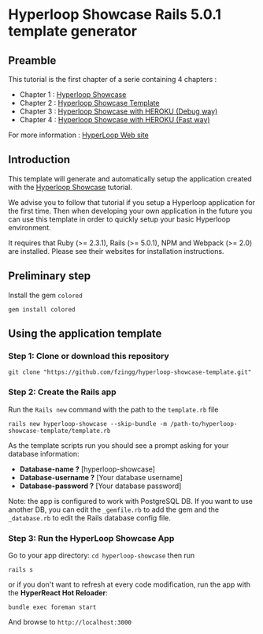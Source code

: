 # Hyperloop Showcase Rails 5.0.1 template generator

## Preamble

This tutorial is the first chapter of a serie containing 4 chapters :

+ Chapter 1 : [Hyperloop Showcase](https://github.com/fzingg/hyperloop-showcase) 
+ Chapter 2 : [Hyperloop Showcase Template](https://github.com/fzingg/hyperloop-showcase-template) 
+ Chapter 3 : [Hyperloop Showcase with HEROKU (Debug way)](https://github.com/fzingg/hyperloop-showcase-heroku) 
+ Chapter 4 : [Hyperloop Showcase with HEROKU (Fast way)](https://github.com/fzingg/hyperloop-showcase-template-heroku) 

For more information : [HyperLoop Web site](http://ruby-hyperloop.io/)

## Introduction

This template will generate and automatically setup the application created with the [Hyperloop Showcase](https://github.com/fzingg/hyperloop-showcase) tutorial.

We advise you to follow that tutorial if you setup a Hyperloop application for the first time. Then when developing your own application in the future you can use this template in order to quickly setup your basic Hyperloop environment.

It requires that Ruby (>= 2.3.1), Rails (>= 5.0.1), NPM and Webpack (>= 2.0) are installed. Please see their websites for installation instructions.

## Preliminary step

Install the gem `colored`
```
gem install colored
```

## Using the application template

### Step 1: Clone or download this repository

```
git clone "https://github.com/fzingg/hyperloop-showcase-template.git"
```

### Step 2: Create the Rails app

Run the `Rails new` command with the path to the `template.rb` file

```
rails new hyperloop-showcase --skip-bundle -m /path-to/hyperloop-showcase-template/template.rb
```

As the template scripts run you should see a prompt asking for your database information:

+ **Database-name ?** [hyperloop-showcase]
+ **Database-username ?** [Your database username]
+ **Database-password ?** [Your database password]

Note: the app is configured to work with PostgreSQL DB. If you want to  use another DB, you can edit the `_gemfile.rb` to add the gem and the `_database.rb` to edit the Rails database config file.

### Step 3: Run the HyperLoop Showcase App

Go to your app directory: `cd hyperloop-showcase` then run

```
rails s
```

or if you don't want to refresh at every code modification, run the app with the **HyperReact Hot Reloader**:

```
bundle exec foreman start
```

And browse to `http://localhost:3000`


